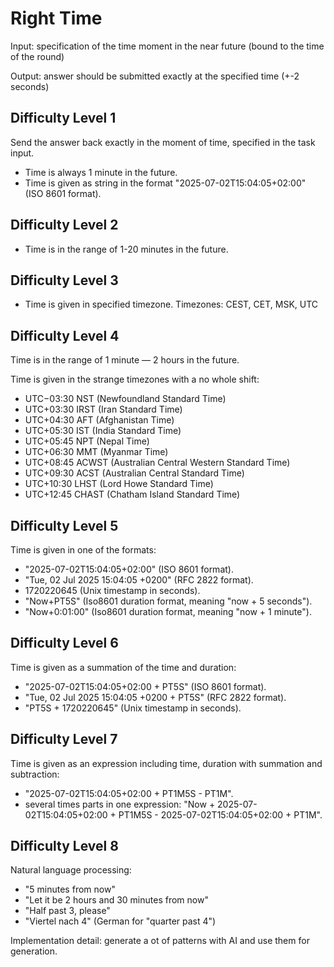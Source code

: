 # Right Time

Input: specification of the time moment in the near future (bound to the time of the round)

Output: answer should be submitted exactly at the specified time (+-2 seconds)

## Difficulty Level 1

Send the answer back exactly in the moment of time, specified in the task input.


* Time is always 1 minute in the future.
* Time is given as string in the format "2025-07-02T15:04:05+02:00" (ISO 8601 format).

## Difficulty Level 2

* Time is in the range of 1-20 minutes in the future.

## Difficulty Level 3

* Time is given in specified timezone. Timezones: CEST, CET, MSK, UTC

## Difficulty Level 4

Time is in the range of 1 minute — 2 hours in the future.

Time is given in the strange timezones with a no whole shift: 

* UTC−03:30	NST (Newfoundland Standard Time)
* UTC+03:30	IRST (Iran Standard Time)
* UTC+04:30	AFT (Afghanistan Time)
* UTC+05:30	IST (India Standard Time)
* UTC+05:45	NPT (Nepal Time)
* UTC+06:30	MMT (Myanmar Time)
* UTC+08:45	ACWST (Australian Central Western Standard Time)
* UTC+09:30	ACST (Australian Central Standard Time)
* UTC+10:30	LHST (Lord Howe Standard Time)
* UTC+12:45	CHAST (Chatham Island Standard Time)

## Difficulty Level 5

Time is given in one of the formats:
* "2025-07-02T15:04:05+02:00" (ISO 8601 format).
* "Tue, 02 Jul 2025 15:04:05 +0200" (RFC 2822 format).
* 1720220645 (Unix timestamp in seconds).
* "Now+PT5S" (Iso8601 duration format, meaning "now + 5 seconds").
* "Now+0:01:00" (Iso8601 duration format, meaning "now + 1 minute").

## Difficulty Level 6

Time is given as a summation of the time and duration:
* "2025-07-02T15:04:05+02:00 + PT5S" (ISO 8601 format).
* "Tue, 02 Jul 2025 15:04:05 +0200 + PT5S" (RFC 2822 format).
* "PT5S + 1720220645" (Unix timestamp in seconds).
 
## Difficulty Level 7

Time is given as an expression including time, duration with summation and subtraction:
* "2025-07-02T15:04:05+02:00 + PT1M5S - PT1M".
* several times parts in one expression: "Now + 2025-07-02T15:04:05+02:00 + PT1M5S - 2025-07-02T15:04:05+02:00 + PT1M". 

## Difficulty Level 8

Natural language processing:

* "5 minutes from now"
* "Let it be 2 hours and 30 minutes from now"
* "Half past 3, please"
* "Viertel nach 4" (German for "quarter past 4")

Implementation detail: generate a ot of patterns with AI and use them for generation.





